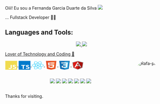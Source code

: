 Oiii! Eu sou a Fernanda Garcia Duarte da Silva <img src=https://github.com/TheDudeThatCode/TheDudeThatCode/blob/master/Assets/Earth.gif width="30">

… Fullstack Developer 👩‍💻

## Languages and Tools:

<div align="center">
  <a href="https://github.com/fernanda1211">
  <img height="180em" src="https://github-readme-stats.vercel.app/api?username=fernanda1211&show_icons=true&theme=dark&include_all_commits=true&count_private=true"/>
  <img height="180em" src="https://github-readme-stats.vercel.app/api/top-langs/?username=fernanda1211&layout=compact&langs_count=7&theme=dark"/>
</div>
  
 Lover of Technology and Coding 💓 
  
<div style="display: inline_block">
  <img align="center" alt="fernanda1211-Js" height="30" width="40" src="https://raw.githubusercontent.com/devicons/devicon/master/icons/javascript/javascript-plain.svg">
  <img align="center" alt="fernanda1211-Ts" height="30" width="40" src="https://raw.githubusercontent.com/devicons/devicon/master/icons/typescript/typescript-plain.svg">
  <img align="center" alt="fernanda1211-React" height="30" width="40" src="https://raw.githubusercontent.com/devicons/devicon/master/icons/react/react-original.svg">
  <img align="center" alt="fernanda1211-HTML" height="30" width="40" src="https://raw.githubusercontent.com/devicons/devicon/master/icons/html5/html5-original.svg">
  <img align="center" alt="fernanda1211-CSS" height="30" width="40" src="https://raw.githubusercontent.com/devicons/devicon/master/icons/css3/css3-original.svg">
  <img align="center" alt="fernanda1211-CSS" height="30" width="40" src="https://raw.githubusercontent.com/devicons/devicon/master/icons/angularjs/angularjs-original.svg">
  <img align="right" alt="Rafa-pic" height="150" style="border-radius:50px;" src="https://media.discordapp.net/attachments/639956127056134178/890373478988013628/Publicacoes_Instagram_1_1.png?width=676&height=676">
  
 ##

<div align="center"> 
    <a href="https://youtube.com/channel/UCm05U9sckj_ricDkUSADnvg" target="_blank"><img src="https://img.shields.io/badge/WhatsApp-25D366?style=for-the-badge&logo=whatsapp&logoColor=white" target="_blank"></a>
  <a href="https://youtube.com/channel/UCm05U9sckj_ricDkUSADnvg" target="_blank"><img src="https://img.shields.io/badge/YouTube-FF0000?style=for-the-badge&logo=youtube&logoColor=white" target="_blank"></a>
  <a href="https://instagram.com/fgduarte01" target="_blank"><img src="https://img.shields.io/badge/-Instagram-%23E4405F?style=for-the-badge&logo=instagram&logoColor=white" target="_blank"></a>
 	<a href="https://www.twitch.tv/fgduarte01" target="_blank"><img src="https://img.shields.io/badge/Twitch-9146FF?style=for-the-badge&logo=twitch&logoColor=white" target="_blank"></a>
 <a href="https://discord.gg/M2sSCfK2zh" target="_blank"><img src="https://img.shields.io/badge/Discord-7289DA?style=for-the-badge&logo=discord&logoColor=white" target="_blank"></a> 
  <a href = "mailto:fgduarte01@gmail.com"><img src="https://img.shields.io/badge/-Gmail-%23333?style=for-the-badge&logo=gmail&logoColor=white" target="_blank"></a>
  <a href="" target="_blank"><img src="https://img.shields.io/badge/-LinkedIn-%230077B5?style=for-the-badge&logo=linkedin&logoColor=white" target="_blank"></a> 
</div>  
  
  <br>
  
  Thanks for visiting. 
 
